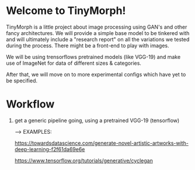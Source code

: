 # Welcome to TinyMorph! 

TinyMorph is a little project about image processing using GAN's
and other fancy architectures. We will provide a simple base model to be tinkered with
and will ultimately include a "research report" on all the variations we tested
during the process. There might be a front-end to play with images.

We will be using trensorflows pretrained models (like VGG-19) and make use
of ImageNet for data of different sizes & categories.

After that, we will move on to more experimental configs which have yet to be
specified.

# Workflow

 1. get a generic pipeline going, using a pretrained VGG-19 (tensorflow)
    
    --> EXAMPLES: 
    
    https://towardsdatascience.com/generate-novel-artistic-artworks-with-deep-learning-f2f61da69e6e

    https://www.tensorflow.org/tutorials/generative/cyclegan

    
